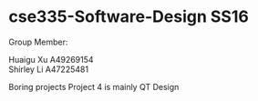 # cse335-Software-Design SS16
Group Member:	

Huaigu Xu	A49269154	
Shirley Li	A47225481	

Boring projects
Project 4 is mainly QT Design
